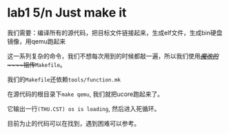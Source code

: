 # lab1 5/n Just make it

我们需要：编译所有的源代码，把目标文件链接起来，生成elf文件，生成bin硬盘镜像，用qemu跑起来

这一系列复杂的命令，我们不想每次用到的时候都敲一遍，所以我们使用~~<u>*魔改的*</u>~~~~祖传~~`Makefile`。

我们的`Makefile`还依赖`tools/function.mk`

在源代码的根目录下`make qemu`, 我们就把ucore跑起来了。

它输出一行`(THU.CST) os is loading`, 然后进入死循环。

目前为止的代码可以在[]()找到，遇到困难可以参考。



